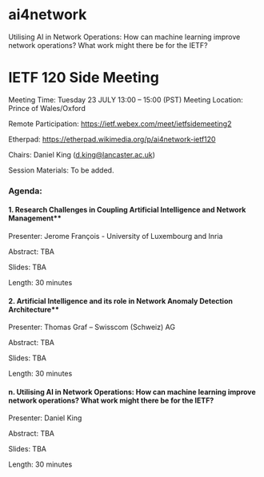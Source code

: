 # ai4network
Utilising AI in Network Operations: How can machine learning improve network operations? What work might there be for the IETF?

# IETF 120 Side Meeting
Meeting Time: Tuesday 23 JULY 13:00 – 15:00 (PST)
Meeting Location: Prince of Wales/Oxford

Remote Participation: https://ietf.webex.com/meet/ietfsidemeeting2

Etherpad: https://etherpad.wikimedia.org/p/ai4network-ietf120

Chairs: Daniel King (d.king@lancaster.ac.uk)

Session Materials: To be added.

### Agenda: 

#### 1. Research Challenges in Coupling Artificial Intelligence and Network Management**
Presenter: Jerome  François - University of Luxembourg and Inria 

Abstract: TBA

Slides: TBA

Length: 30 minutes
 
#### 2. Artificial Intelligence and its role in Network Anomaly Detection Architecture**
Presenter: Thomas Graf – Swisscom (Schweiz) AG

Abstract: TBA

Slides: TBA

Length: 30 minutes

#### n. Utilising AI in Network Operations: How can machine learning improve network operations? What work might there be for the IETF?
Presenter: Daniel King

Abstract: TBA

Slides: TBA

Length: 30 minutes
